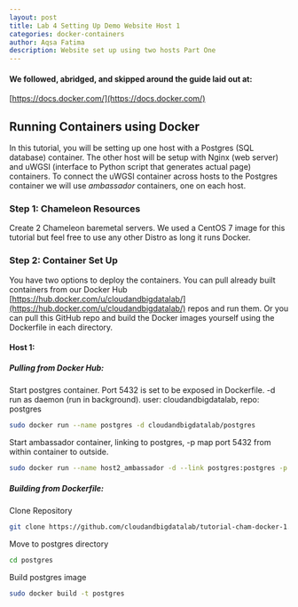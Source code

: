 ```yaml
---
layout: post
title: Lab 4 Setting Up Demo Website Host 1
categories: docker-containers
author: Aqsa Fatima
description: Website set up using two hosts Part One
---
```

#### We followed, abridged, and skipped around the guide laid out at: 
[https://docs.docker.com/](https://docs.docker.com/)

## Running Containers using Docker 
In this tutorial, you will be setting up one host with a Postgres (SQL database) container. The other host will be setup with Nginx (web server) and uWGSI (interface to Python script that generates actual page) containers. To connect the uWGSI
container across hosts to the Postgres container we will use _ambassador_ containers, one on each host.

### Step 1: Chameleon Resources
Create 2 Chameleon baremetal servers. We used a CentOS 7 image for this tutorial but feel free to use any other Distro as long it runs Docker. 

### Step 2: Container Set Up
You have two options to deploy the containers. You can pull already built containers from our Docker Hub [https://hub.docker.com/u/cloudandbigdatalab/](https://hub.docker.com/u/cloudandbigdatalab/) repos and run them. Or you can pull this GitHub repo and build the Docker images yourself using the Dockerfile in each directory.

#### Host 1:
##### Pulling from Docker Hub:
Start postgres container. Port 5432 is set to be exposed in Dockerfile. -d run as daemon (run in background). user: cloudandbigdatalab, repo: postgres 
``` sh
sudo docker run --name postgres -d cloudandbigdatalab/postgres
```
Start ambassador container, linking to postgres, -p map port 5432 from within container to outside.
``` sh
sudo docker run --name host2_ambassador -d --link postgres:postgres -p 5432:5432 svendowideit/ambassador 
```
##### Building from Dockerfile:

Clone Repository
``` sh
git clone https://github.com/cloudandbigdatalab/tutorial-cham-docker-1.git
```

Move to postgres directory
``` sh
cd postgres
```

Build postgres image
``` sh
sudo docker build -t postgres
```







